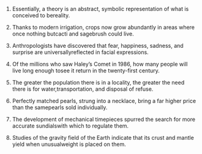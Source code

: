 1. Essentially, a theory is an abstract, symbolic representation of what is conceived to bereality.
2. Thanks to modern irrigation, crops now grow abundantly in areas where once nothing butcacti and sagebrush could live.
3. Anthropologists have discovered that fear, happiness, sadness, and surprise are universallyreflected in facial expressions.
4. Of the millions who saw Haley’s Comet in 1986, how many people will live long enough tosee it return in the twenty-first century.

5. The greater the population there is in a locality, the greater the need there is for water,transportation, and disposal of refuse.
6. Perfectly matched pearls, strung into a necklace, bring a far higher price than the samepearls sold individually.
7. The development of mechanical timepieces spurred the search for more accurate sundialswith which to regulate them.
8. Studies of the gravity field of the Earth indicate that its crust and mantle yield when unusualweight is placed on them.